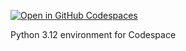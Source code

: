 [![Open in GitHub Codespaces](https://github.com/codespaces/badge.svg)](https://github.com/codespaces/new?hide_repo_select=true&ref=main&repo=792770858)

Python 3.12 environment for Codespace
